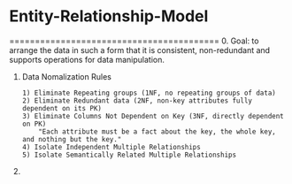 # Entity-Relationship-Model
=========================================
0. Goal:  to arrange the data in such a form that it is consistent, 
		  non-redundant and supports operations for data manipulation.
1. Data Nomalization Rules
	```
	1) Eliminate Repeating groups (1NF, no repeating groups of data)
	2) Eliminate Redundant data (2NF, non-key attributes fully dependent on its PK)
	3) Eliminate Columns Not Dependent on Key (3NF, directly dependent on PK)
		"Each attribute must be a fact about the key, the whole key, and nothing but the key."
	4) Isolate Independent Multiple Relationships
	5) Isolate Semantically Related Multiple Relationships
	```
2. 